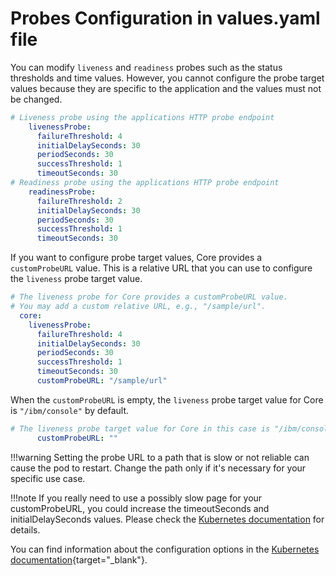 # Probes Configuration in values.yaml file

You can modify `liveness` and `readiness` probes such as the status thresholds and time values. However, you cannot configure the probe target values because they are specific to the application and the values must not be changed.

```yaml
# Liveness probe using the applications HTTP probe endpoint 
    livenessProbe:
      failureThreshold: 4
      initialDelaySeconds: 30
      periodSeconds: 30
      successThreshold: 1
      timeoutSeconds: 30
# Readiness probe using the applications HTTP probe endpoint
    readinessProbe:
      failureThreshold: 2
      initialDelaySeconds: 30
      periodSeconds: 30
      successThreshold: 1
      timeoutSeconds: 30
```

If you want to configure probe target values, Core provides a `customProbeURL` value.  This is a relative URL that you can use to configure the `liveness` probe target value.

```yaml
# The liveness probe for Core provides a customProbeURL value. 
# You may add a custom relative URL, e.g., "/sample/url". 
  core:  
    livenessProbe:
      failureThreshold: 4
      initialDelaySeconds: 30
      periodSeconds: 30
      successThreshold: 1
      timeoutSeconds: 30
      customProbeURL: "/sample/url"
```

When the `customProbeURL` is empty, the `liveness` probe target value for Core is `"/ibm/console"` by default.

```yaml
# The liveness probe target value for Core in this case is "/ibm/console"
      customProbeURL: ""
```

!!!warning
    Setting the probe URL to a path that is slow or not reliable can cause the pod to restart. Change the path only if it's necessary for your specific use case. 

!!!note
    If you really need to use a possibly slow page for your customProbeURL, you could increase the timeoutSeconds and initialDelaySeconds values. Please check the [Kubernetes documentation](https://kubernetes.io/docs/tasks/configure-pod-container/configure-liveness-readiness-startup-probes/#configure-probes) for details.

You can find information about the configuration options in the [Kubernetes documentation](https://kubernetes.io/docs/tasks/configure-pod-container/configure-liveness-readiness-startup-probes/#configure-probes){target="_blank"}.